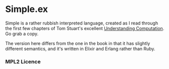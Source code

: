 # Simple.ex

Simple is a rather rubbish interpreted language, created as I read through the
first few chapters of Tom Stuart's excellent [Understanding Computation][book].
Go grab a copy.

[book]: http://computationbook.com/

The version here differs from the one in the book in that it has slightly
different semantics, and it's written in Elixir and Erlang rather than Ruby.


### MPL2 Licence

